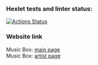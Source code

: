 ### Hexlet tests and linter status:
[![Actions Status](https://github.com/RainRa/layout-designer-project-lvl2/workflows/hexlet-check/badge.svg)](https://github.com/RainRa/layout-designer-project-lvl2/actions)
### Website link
Music Box: [main page](https://music-box-rainra.herokuapp.com/index.html) <br />
Music Box: [artist page](https://music-box-rainra.herokuapp.com/artist.html) 
